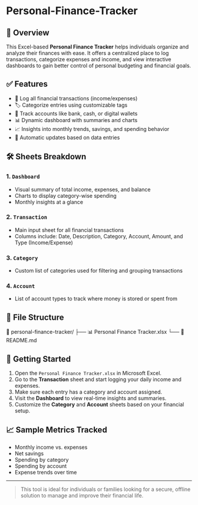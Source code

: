 # Personal-Finance-Tracker

## 📘 Overview

This Excel-based **Personal Finance Tracker** helps individuals organize and analyze their finances with ease. It offers a centralized place to log transactions, categorize expenses and income, and view interactive dashboards to gain better control of personal budgeting and financial goals.

## ✅ Features

- 📒 Log all financial transactions (income/expenses)
- 🏷️ Categorize entries using customizable tags
- 🏦 Track accounts like bank, cash, or digital wallets
- 📊 Dynamic dashboard with summaries and charts
- 📈 Insights into monthly trends, savings, and spending behavior
- 🔄 Automatic updates based on data entries

## 🛠️ Sheets Breakdown

### 1. `Dashboard`
- Visual summary of total income, expenses, and balance
- Charts to display category-wise spending
- Monthly insights at a glance

### 2. `Transaction`
- Main input sheet for all financial transactions
- Columns include: Date, Description, Category, Account, Amount, and Type (Income/Expense)

### 3. `Category`
- Custom list of categories used for filtering and grouping transactions

### 4. `Account`
- List of account types to track where money is stored or spent from

## 📂 File Structure

📁 personal-finance-tracker/ ├── 📊 Personal Finance Tracker.xlsx └── 📝 README.md


## 🚀 Getting Started

1. Open the `Personal Finance Tracker.xlsx` in Microsoft Excel.
2. Go to the **Transaction** sheet and start logging your daily income and expenses.
3. Make sure each entry has a category and account assigned.
4. Visit the **Dashboard** to view real-time insights and summaries.
5. Customize the **Category** and **Account** sheets based on your financial setup.

## 📈 Sample Metrics Tracked

- Monthly income vs. expenses
- Net savings
- Spending by category
- Spending by account
- Expense trends over time

---

> This tool is ideal for individuals or families looking for a secure, offline solution to manage and improve their financial life.


